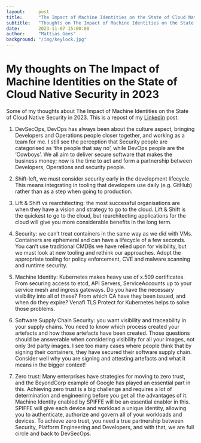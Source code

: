 ```yaml
---
layout:     post
title:      "The Impact of Machine Identities on the State of Cloud Native Security in 2023"
subtitle:   "Thoughts on The Impact of Machine Identities on the State of Cloud Native Security in 2023"
date:       2023-11-07 15:00:00
author:     "Mattias Gees"
background: "/img/keylock.jpg"
---
```


# My thoughts on The Impact of Machine Identities on the State of Cloud Native Security in 2023

Some of my thoughts about The Impact of Machine Identities on the State of Cloud Native Security in 2023. This is a repost of my [Linkedin](https://www.linkedin.com/posts/mattiasgees_research-the-impact-of-machine-identities-activity-7127610636041084931-Lmcv?utm_source=share&utm_medium=member_desktop) post.

1. DevSecOps, DevOps has always been about the culture aspect, bringing Developers and Operations people closer together, and working as a team for me. I still see the perception that Security people are categorised as ‘the people that say no’, while DevOps people are the ‘Cowboys’. We all aim to deliver secure software that makes the business money; now is the time to act and form a partnership between Developers, Operations and security people.

2. Shift-left, we must consider security early in the development lifecycle. This means integrating in tooling that developers use daily (e.g. GitHub) rather than as a step when going to production.

3. Lift & Shift vs rearchitecting: the most successful organisations are when they have a vision and strategy to go to the cloud. Lift & Shift is the quickest to go to the cloud, but rearchitecting applications for the cloud will give you more considerable benefits in the long term.

4. Security: we can’t treat containers in the same way as we did with VMs. Containers are ephemeral and can have a lifecycle of a few seconds. You can’t use traditional CMDBs we have relied upon for visibility, but we must look at new tooling and rethink our approaches. Adopt the appropriate tooling for policy enforcement, CVE and malware scanning and runtime security.

5. Machine Identity: Kubernetes makes heavy use of x.509 certificates. From securing access to etcd, API Servers, ServiceAccounts up to your service mesh and ingress gateways. Do you have the necessary visibility into all of these? From which CA have they been issued, and when do they expire? Venafi TLS Protect for Kubernetes helps to solve those problems.

6. Software Supply Chain Security: you want visibility and traceability in your supply chains. You need to know which process created your artefacts and how those artefacts have been created. Those questions should be answerable when considering visibility for all your images, not only 3rd party images. I see too many cases where people think that by signing their containers, they have secured their software supply chain. Consider well why you are signing and attesting artefacts and what it means in the bigger context!

7. Zero trust: Many enterprises have strategies for moving to zero trust, and the BeyondCorp example of Google has played an essential part in this. Achieving zero trust is a big challenge and requires a lot of determination and engineering before you get all the advantages of it. Machine Identity enabled by SPIFFE will be an essential enabler in this. SPIFFE will give each device and workload a unique identity, allowing you to authenticate, authorize and govern all of your workloads and devices. To achieve zero trust, you need a true partnership between Security, Platform Engineering and Developers, and with that, we are full circle and back to DevSecOps.
